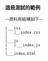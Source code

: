 ### 這是測試的範例 ###

--資料夾結構如下--

```
|___css
|   |__index.css
|
|___js
|   |___index.js
|
|___index.html

```
